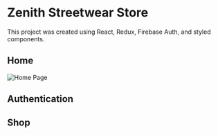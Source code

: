 # Zenith Streetwear Store

This project was created using React, Redux, Firebase Auth, and styled components.

## Home
![Home Page](./src/assets/readme/home.PNG)

## Authentication

## Shop 




